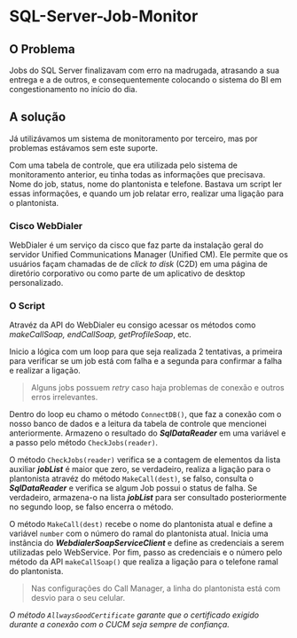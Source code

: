 # SQL-Server-Job-Monitor

## O Problema
Jobs do SQL Server finalizavam com erro na madrugada, atrasando a sua entrega e a de outros, e consequentemente colocando o sistema do BI em congestionamento no início do dia.

## A solução
Já utilizávamos um sistema de monitoramento por terceiro, mas por problemas estávamos sem este suporte.

Com uma tabela de controle, que era utilizada pelo sistema de monitoramento anterior, eu tinha todas as informações que precisava. Nome do job, status, nome do plantonista e telefone. Bastava um script ler essas informações, e quando um job relatar erro, realizar uma ligação para o plantonista.


### Cisco WebDialer
WebDialer é um serviço da cisco que faz parte da instalação geral do servidor Unified Communications Manager (Unified CM). Ele permite que os usuários façam chamadas de de *click to disk* (C2D) em uma página de diretório corporativo ou como parte de um aplicativo de desktop personalizado.

### O Script
Atravéz da API do WebDialer eu consigo acessar os métodos como *makeCallSoap, endCallSoap, getProfileSoap*, etc.

Inicio a lógica com um loop para que seja realizada 2 tentativas, a primeira para verificar se um job está com falha e a segunda para confirmar a falha e realizar a ligação.
> Alguns jobs possuem *retry* caso haja problemas de conexão e outros erros irrelevantes.

Dentro do loop eu chamo o método `ConnectDB()`, que faz a conexão com o nosso banco de dados e a leitura da tabela de controle que mencionei anteriormente.
Armazeno o resultado do ***SqlDataReader*** em uma variável e a passo pelo método `CheckJobs(reader)`.

O método `CheckJobs(reader)` verifica se a contagem de elementos da lista auxiliar ***jobList*** é maior que zero, se verdadeiro, realiza a ligação para o plantonista atravéz do método `MakeCall(dest)`, se falso, consulta o ***SqlDataReader*** e verifica se algum Job possui o status de falha. Se verdadeiro, armazena-o na lista ***jobList*** para ser consultado posteriormente no segundo loop, se falso encerra o método.

O método `MakeCall(dest)` recebe o nome do plantonista atual e define a variável `number` com o número do ramal do plantonista atual. Inicia uma instância do ***WebdialerSoapServiceClient*** e define as credenciais a serem utilizadas pelo WebService. Por fim, passo as credenciais e o número pelo método da API `makeCallSoap()` que realiza a ligação para o telefone ramal do plantonista.
> Nas configurações do Call Manager, a linha do plantonista está com desvio para o seu celular.

*O método `AllwaysGoodCertificate` garante que o certificado exigido durante a conexão com o CUCM seja sempre de confiança.*
